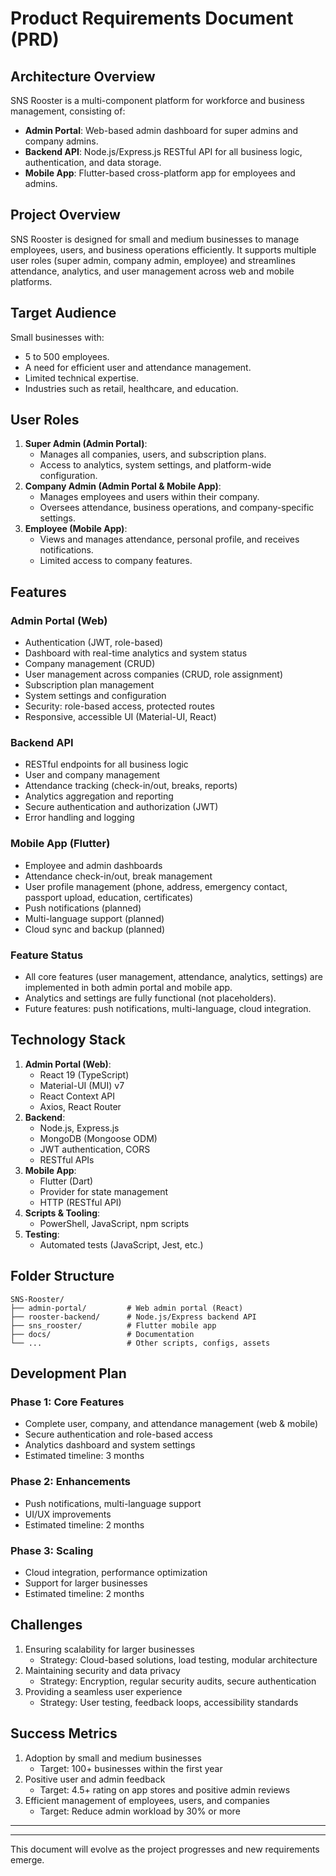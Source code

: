 
# Product Requirements Document (PRD)

## Architecture Overview
SNS Rooster is a multi-component platform for workforce and business management, consisting of:
- **Admin Portal**: Web-based admin dashboard for super admins and company admins.
- **Backend API**: Node.js/Express.js RESTful API for all business logic, authentication, and data storage.
- **Mobile App**: Flutter-based cross-platform app for employees and admins.

## Project Overview
SNS Rooster is designed for small and medium businesses to manage employees, users, and business operations efficiently. It supports multiple user roles (super admin, company admin, employee) and streamlines attendance, analytics, and user management across web and mobile platforms.

## Target Audience
Small businesses with:
- 5 to 500 employees.
- A need for efficient user and attendance management.
- Limited technical expertise.
- Industries such as retail, healthcare, and education.

## User Roles
1. **Super Admin (Admin Portal)**:
   - Manages all companies, users, and subscription plans.
   - Access to analytics, system settings, and platform-wide configuration.
2. **Company Admin (Admin Portal & Mobile App)**:
   - Manages employees and users within their company.
   - Oversees attendance, business operations, and company-specific settings.
3. **Employee (Mobile App)**:
   - Views and manages attendance, personal profile, and receives notifications.
   - Limited access to company features.

## Features
### Admin Portal (Web)
- Authentication (JWT, role-based)
- Dashboard with real-time analytics and system status
- Company management (CRUD)
- User management across companies (CRUD, role assignment)
- Subscription plan management
- System settings and configuration
- Security: role-based access, protected routes
- Responsive, accessible UI (Material-UI, React)

### Backend API
- RESTful endpoints for all business logic
- User and company management
- Attendance tracking (check-in/out, breaks, reports)
- Analytics aggregation and reporting
- Secure authentication and authorization (JWT)
- Error handling and logging

### Mobile App (Flutter)
- Employee and admin dashboards
- Attendance check-in/out, break management
- User profile management (phone, address, emergency contact, passport upload, education, certificates)
- Push notifications (planned)
- Multi-language support (planned)
- Cloud sync and backup (planned)

### Feature Status
- All core features (user management, attendance, analytics, settings) are implemented in both admin portal and mobile app.
- Analytics and settings are fully functional (not placeholders).
- Future features: push notifications, multi-language, cloud integration.
## Technology Stack
1. **Admin Portal (Web)**:
   - React 19 (TypeScript)
   - Material-UI (MUI) v7
   - React Context API
   - Axios, React Router
2. **Backend**:
   - Node.js, Express.js
   - MongoDB (Mongoose ODM)
   - JWT authentication, CORS
   - RESTful APIs
3. **Mobile App**:
   - Flutter (Dart)
   - Provider for state management
   - HTTP (RESTful API)
4. **Scripts & Tooling**:
   - PowerShell, JavaScript, npm scripts
5. **Testing**:
   - Automated tests (JavaScript, Jest, etc.)

## Folder Structure
```
SNS-Rooster/
├── admin-portal/         # Web admin portal (React)
├── rooster-backend/      # Node.js/Express backend API
├── sns_rooster/          # Flutter mobile app
├── docs/                 # Documentation
└── ...                   # Other scripts, configs, assets
```

## Development Plan
### Phase 1: Core Features
- Complete user, company, and attendance management (web & mobile)
- Secure authentication and role-based access
- Analytics dashboard and system settings
- Estimated timeline: 3 months

### Phase 2: Enhancements
- Push notifications, multi-language support
- UI/UX improvements
- Estimated timeline: 2 months

### Phase 3: Scaling
- Cloud integration, performance optimization
- Support for larger businesses
- Estimated timeline: 2 months

## Challenges
1. Ensuring scalability for larger businesses
   - Strategy: Cloud-based solutions, load testing, modular architecture
2. Maintaining security and data privacy
   - Strategy: Encryption, regular security audits, secure authentication
3. Providing a seamless user experience
   - Strategy: User testing, feedback loops, accessibility standards

## Success Metrics
1. Adoption by small and medium businesses
   - Target: 100+ businesses within the first year
2. Positive user and admin feedback
   - Target: 4.5+ rating on app stores and positive admin reviews
3. Efficient management of employees, users, and companies
   - Target: Reduce admin workload by 30% or more

---
---
This document will evolve as the project progresses and new requirements emerge.
